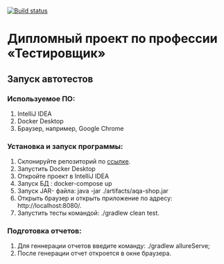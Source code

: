 [![Build status](https://ci.appveyor.com/api/projects/status/98su6je614xb0nbf/branch/main?svg=true)](https://ci.appveyor.com/project/KatyaQA91/graduate-work/branch/main)

# Дипломный проект по профессии «Тестировщик»
## Запуск автотестов
### Используемое ПО:

1. IntelliJ IDEA
2. Docker Desktop
3. Браузер, например, Google Chrome

### Установка и запуск программы:

1. Склонируйте репозиторий по [ссылке](https://github.com/KatyaQA91/graduate_work).
2. Запустить Docker Desktop
3. Откройте проект в IntelliJ IDEA
4. Запуск БД : docker-compose up 
5. Запуск JAR- файла: java -jar ./artifacts/aqa-shop.jar
6. Открыть браузер и открыть приложение по адресу: http://localhost:8080/.
7. Запустить тесты командой: ./gradlew clean test.

### Подготовка отчетов:

1. Для геннерации отчетов введите команду: ./gradlew allureServe;
2. После генерации отчет откроется в окне браузера.
